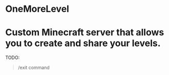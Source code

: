 OneMoreLevel
============
Custom Minecraft server that allows you to create and share your levels.
============
TODO:
> /exit command